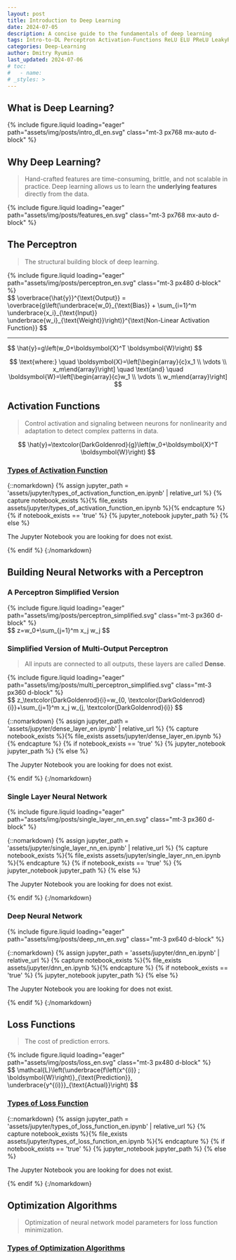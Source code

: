 ```yaml
---
layout: post
title: Introduction to Deep Learning
date: 2024-07-05
description: A concise guide to the fundamentals of deep learning
tags: Intro-to-DL Perceptron Activation-Functions ReLU ELU PReLU LeakyReLU ReLU6 RReLU SELU CELU GELU Sigmoid SiLU LogSigmoid Hardsigmoid Tanh Tanhshrink Hardtanh Hardshrink Hardswish Mish Softplus Softshrink Softsign Threshold GLU MultiheadAttention Dense-Layer Single-Layer Hidden-Layer Deep-Neural-Network Loss-Functions L1Loss MSELoss PoissonNLLLoss GaussianNLLLoss KLDivLoss CrossEntropyLoss NLLLoss BCELoss BCEWithLogitsLoss MarginRankingLoss Regression Classification Ranking Optimization-Algorithms
categories: Deep-Learning
author: Dmitry Ryumin
last_updated: 2024-07-06
# toc:
#   - name:
# _styles: >
---
```


## What is Deep Learning?

{% include figure.liquid loading="eager" path="assets/img/posts/intro_dl_en.svg" class="mt-3 px768 mx-auto d-block" %}

## Why Deep Learning?

> Hand-crafted features are time-consuming, brittle, and not scalable in practice. Deep learning allows us to learn the **underlying features** directly from the data.

{% include figure.liquid loading="eager" path="assets/img/posts/features_en.svg" class="mt-3 px768 mx-auto d-block" %}

## The Perceptron

> The structural building block of deep learning.

<div class="d-flex align-items-center justify-content-center gap-10px">
{% include figure.liquid loading="eager" path="assets/img/posts/perceptron_en.svg" class="mt-3 px480 d-block" %}

<div>
<span>
$$
\overbrace{\hat{y}}^{\text{Output}} = \overbrace{g\left(\underbrace{w_0}_{\text{Bias}} + \sum_{i=1}^m \underbrace{x_i}_{\text{Input}} \underbrace{w_i}_{\text{Weight}}\right)}^{\text{Non-Linear Activation Function}}
$$
</span>

<hr />

<span>
$$
\hat{y}=g\left(w_0+\boldsymbol{X}^T \boldsymbol{W}\right)
$$

$$
\text{where:} \quad \boldsymbol{X}=\left[\begin{array}{c}x_1 \\ \vdots \\ x_m\end{array}\right] \quad \text{and} \quad \boldsymbol{W}=\left[\begin{array}{c}w_1 \\ \vdots \\ w_m\end{array}\right]
$$
</span>
</div>
</div>

## Activation Functions

> Control activation and signaling between neurons for nonlinearity and adaptation to detect complex patterns in data.

$$
\hat{y}=\textcolor{DarkGoldenrod}{g}\left(w_0+\boldsymbol{X}^T \boldsymbol{W}\right)
$$

### <a href="https://pytorch.org/docs/stable/nn.html#non-linear-activations-weighted-sum-nonlinearity" target="_blank">Types of Activation Function</a>

{::nomarkdown}
{% assign jupyter_path = 'assets/jupyter/types_of_activation_function_en.ipynb' | relative_url %}
{% capture notebook_exists %}{% file_exists assets/jupyter/types_of_activation_function_en.ipynb %}{% endcapture %}
{% if notebook_exists == 'true' %}
  {% jupyter_notebook jupyter_path %}
{% else %}
  <p>The Jupyter Notebook you are looking for does not exist.</p>
{% endif %}
{:/nomarkdown}

## Building Neural Networks with a Perceptron

### A Perceptron Simplified Version

<div class="d-flex align-items-center justify-content-center gap-10px">
{% include figure.liquid loading="eager" path="assets/img/posts/perceptron_simplified.svg" class="mt-3 px360 d-block" %}

<div>
<span>
$$
z=w_0+\sum_{j=1}^m x_j w_j
$$
</span>
</div>
</div>

### Simplified Version of Multi-Output Perceptron

> All inputs are connected to all outputs, these layers are called **Dense**.

<div class="d-flex align-items-center justify-content-center gap-10px">
{% include figure.liquid loading="eager" path="assets/img/posts/multi_perceptron_simplified.svg" class="mt-3 px360 d-block" %}

<div>
<span>
$$
z_\textcolor{DarkGoldenrod}{i}=w_{0, \textcolor{DarkGoldenrod}{i}}+\sum_{j=1}^m x_j w_{j, \textcolor{DarkGoldenrod}{i}}
$$
</span>
</div>
</div>

{::nomarkdown}
{% assign jupyter_path = 'assets/jupyter/dense_layer_en.ipynb' | relative_url %}
{% capture notebook_exists %}{% file_exists assets/jupyter/dense_layer_en.ipynb %}{% endcapture %}
{% if notebook_exists == 'true' %}
  {% jupyter_notebook jupyter_path %}
{% else %}
  <p>The Jupyter Notebook you are looking for does not exist.</p>
{% endif %}
{:/nomarkdown}

### Single Layer Neural Network

<div class="d-flex align-items-center justify-content-center gap-10px">
{% include figure.liquid loading="eager" path="assets/img/posts/single_layer_nn_en.svg" class="mt-3 px360 d-block" %}
</div>

{::nomarkdown}
{% assign jupyter_path = 'assets/jupyter/single_layer_nn_en.ipynb' | relative_url %}
{% capture notebook_exists %}{% file_exists assets/jupyter/single_layer_nn_en.ipynb %}{% endcapture %}
{% if notebook_exists == 'true' %}
  {% jupyter_notebook jupyter_path %}
{% else %}
  <p>The Jupyter Notebook you are looking for does not exist.</p>
{% endif %}
{:/nomarkdown}

### Deep Neural Network

<div class="d-flex align-items-center justify-content-center gap-10px">
{% include figure.liquid loading="eager" path="assets/img/posts/deep_nn_en.svg" class="mt-3 px640 d-block" %}
</div>

{::nomarkdown}
{% assign jupyter_path = 'assets/jupyter/dnn_en.ipynb' | relative_url %}
{% capture notebook_exists %}{% file_exists assets/jupyter/dnn_en.ipynb %}{% endcapture %}
{% if notebook_exists == 'true' %}
  {% jupyter_notebook jupyter_path %}
{% else %}
  <p>The Jupyter Notebook you are looking for does not exist.</p>
{% endif %}
{:/nomarkdown}

## Loss Functions

> The cost of prediction errors.

<div class="d-flex align-items-center justify-content-center gap-10px">
{% include figure.liquid loading="eager" path="assets/img/posts/loss_en.svg" class="mt-3 px480 d-block" %}

<div>
<span>
$$
\mathcal{L}\left(\underbrace{f\left(x^{(i)} ; \boldsymbol{W}\right)}_{\text{Prediction}}, \underbrace{y^{(i)}}_{\text{Actual}}\right)
$$
</span>
</div>
</div>

### <a href="https://pytorch.org/docs/stable/nn.html#loss-functions" target="_blank">Types of Loss Function</a>

{::nomarkdown}
{% assign jupyter_path = 'assets/jupyter/types_of_loss_function_en.ipynb' | relative_url %}
{% capture notebook_exists %}{% file_exists assets/jupyter/types_of_loss_function_en.ipynb %}{% endcapture %}
{% if notebook_exists == 'true' %}
  {% jupyter_notebook jupyter_path %}
{% else %}
  <p>The Jupyter Notebook you are looking for does not exist.</p>
{% endif %}
{:/nomarkdown}

## Optimization Algorithms

> Optimization of neural network model parameters for loss function minimization.

### <a href="https://pytorch.org/docs/stable/optim.html#algorithms" target="_blank">Types of Optimization Algorithms</a>
